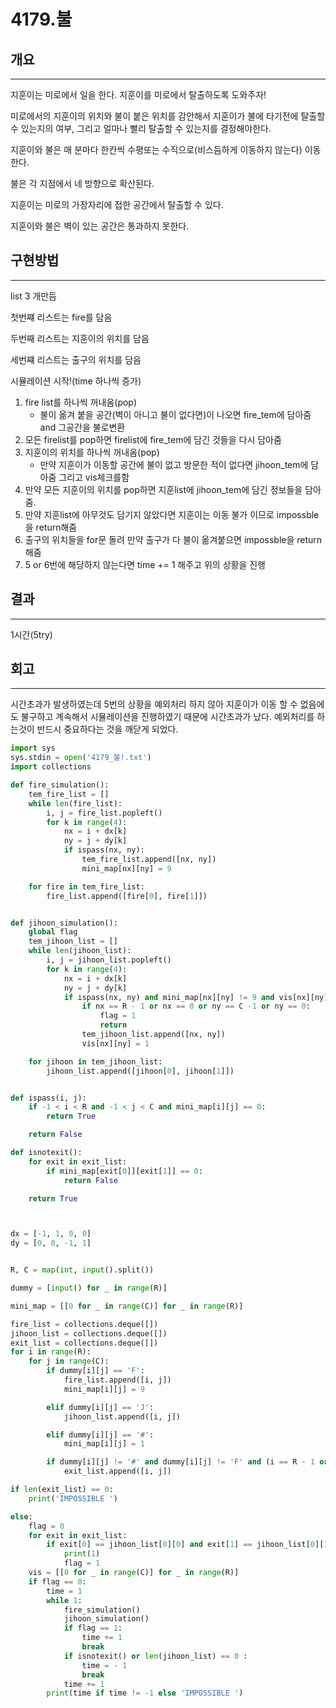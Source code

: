 # 4179.불


## 개요

---



지훈이는 미로에서 일을 한다. 지훈이를 미로에서 탈출하도록 도와주자!

미로에서의 지훈이의 위치와 불이 붙은 위치를 감안해서 지훈이가 불에 타기전에 탈출할 수 있는지의 여부, 그리고 얼마나 빨리 탈출할 수 있는지를 결정해야한다.

지훈이와 불은 매 분마다 한칸씩 수평또는 수직으로(비스듬하게 이동하지 않는다) 이동한다. 

불은 각 지점에서 네 방향으로 확산된다. 

지훈이는 미로의 가장자리에 접한 공간에서 탈출할 수 있다. 

지훈이와 불은 벽이 있는 공간은 통과하지 못한다.



## 구현방법

---

list 3 개만듬

첫번쨰 리스트는 fire를 담음

두번째 리스트는 지훈이의 위치를 담음

세번쨰 리스트는 출구의 위치를 담음

시뮬레이션 시작!(time 하나씩 증가)

1. fire list를 하나씩 꺼내옴(pop) 
   - 불이 옮겨 붙을 공간(벽이 아니고 불이 없다면)이 나오면 fire_tem에 담아줌 and 그공간을 불로변환
2. 모든 firelist를 pop하면  firelist에 fire_tem에 담긴 것들을 다시 담아줌
3. 지훈이의 위치를 하나씩 꺼내옴(pop)
   - 만약 지훈이가 이동할 공간에 불이 없고 방문한 적이 없다면  jihoon_tem에 담아줌 그리고 vis체크를함
4. 만약 모든 지훈이의 위치를 pop하면 지훈list에 jihoon_tem에 담긴 정보들을 담아줌.
5. 만약 지훈list에 아무것도 담기지 않았다면 지훈이는 이동 불가 이므로 impossble을 return해줌
6. 출구의 위치들을 for문 돌려 만약 출구가 다 불이 옮겨붙으면 impossble을 return해줌
7. 5 or 6번에 해당하지 않는다면 time += 1 해주고 위의 상황을 진행



 

## 결과

---

1시간(5try)

## 회고

---

시간초과가 발생하였는데 5번의 상황을 예외처리 하지 않아 지훈이가 이동 할 수 없음에도 불구하고 계속해서 시뮬레이션을 진행하였기 때문에 시간초과가 났다. 예외처리를 하는것이 반드시 중요하다는 것을 깨닫게 되었다.





```python
import sys
sys.stdin = open('4179_불!.txt')
import collections

def fire_simulation():
    tem_fire_list = []
    while len(fire_list):
        i, j = fire_list.popleft()
        for k in range(4):
            nx = i + dx[k]
            ny = j + dy[k]
            if ispass(nx, ny):
                tem_fire_list.append([nx, ny])
                mini_map[nx][ny] = 9

    for fire in tem_fire_list:
        fire_list.append([fire[0], fire[1]])


def jihoon_simulation():
    global flag
    tem_jihoon_list = []
    while len(jihoon_list):
        i, j = jihoon_list.popleft()
        for k in range(4):
            nx = i + dx[k]
            ny = j + dy[k]
            if ispass(nx, ny) and mini_map[nx][ny] != 9 and vis[nx][ny] == 0:
                if nx == R - 1 or nx == 0 or ny == C -1 or ny == 0:
                    flag = 1
                    return
                tem_jihoon_list.append([nx, ny])
                vis[nx][ny] = 1

    for jihoon in tem_jihoon_list:
        jihoon_list.append([jihoon[0], jihoon[1]])


def ispass(i, j):
    if -1 < i < R and -1 < j < C and mini_map[i][j] == 0:
        return True

    return False

def isnotexit():
    for exit in exit_list:
        if mini_map[exit[0]][exit[1]] == 0:
            return False

    return True



dx = [-1, 1, 0, 0]
dy = [0, 0, -1, 1]


R, C = map(int, input().split())

dummy = [input() for _ in range(R)]

mini_map = [[0 for _ in range(C)] for _ in range(R)]

fire_list = collections.deque([])
jihoon_list = collections.deque([])
exit_list = collections.deque([])
for i in range(R):
    for j in range(C):
        if dummy[i][j] == 'F':
            fire_list.append([i, j])
            mini_map[i][j] = 9

        elif dummy[i][j] == 'J':
            jihoon_list.append([i, j])

        elif dummy[i][j] == '#':
            mini_map[i][j] = 1

        if dummy[i][j] != '#' and dummy[i][j] != 'F' and (i == R - 1 or i == 0 or j == C - 1 or j == 0):
            exit_list.append([i, j])

if len(exit_list) == 0:
    print('IMPOSSIBLE ')

else:
    flag = 0
    for exit in exit_list:
        if exit[0] == jihoon_list[0][0] and exit[1] == jihoon_list[0][1]:
            print(1)
            flag = 1
    vis = [[0 for _ in range(C)] for _ in range(R)]
    if flag == 0:
        time = 1
        while 1:
            fire_simulation()
            jihoon_simulation()
            if flag == 1:
                time += 1
                break
            if isnotexit() or len(jihoon_list) == 0 :
                time = - 1
                break
            time += 1
        print(time if time != -1 else 'IMPOSSIBLE ')





```

